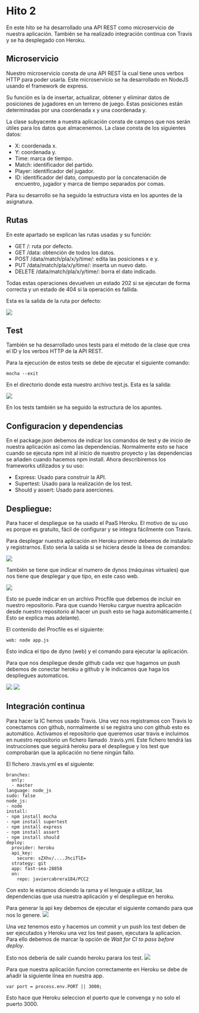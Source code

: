 # Hito 2

En este hito se ha desarrollado una API REST como microservicio de nuestra aplicación.
También se ha realizado integración continua con Travis y se ha desplegado con Heroku.

## Microservicio

Nuestro microservicio consta de una API REST la cual tiene unos verbos HTTP para poder usarla. Este microservicio se ha desarrollado en NodeJS usando el framework de express.

Su función es la de insertar, actualizar, obtener y eliminar datos de posiciones de jugadores en un terreno de juego. Estas posiciones están determinadas por una coordenada x y una coordenada y.

La clase subyacente a nuestra aplicación consta de campos que nos serán útiles para los datos que almacenemos. La clase consta de los siguientes datos:

* X: coordenada x.
* Y: coordenada y.
* Time: marca de tiempo.
* Match: identificador del partido.
* Player: identificador del jugador.
* ID: identificador del dato, compuesto por la concatenación de encuentro, jugador y marca de tiempo separados por comas.

Para su desarrollo se ha seguido la estructura vista en los apuntes de la asignatura.

## Rutas

En este apartado se explican las rutas usadas y su función:

* GET /: ruta por defecto.
* GET /data: obtención de todos los datos.
* POST /data/match/pla/x/y/time/: edita las posiciones x e y.
* PUT /data/match/pla/x/y/time/: inserta un nuevo dato.
* DELETE /data/match/pla/x/y/time/: borra el dato indicado.

Todas estas operaciones devuelven un estado 202 si se ejecutan de forma correcta y un estado de 404 si la operación es fallida.

Esta es la salida de la ruta por defecto:

![](./img/ruta.png)

## Test

También se ha desarrollado unos tests para el método de la clase que crea el ID y los verbos HTTP de la API REST.

Para la ejecución de estos tests se debe de ejecutar el siguiente comando:

```
mocha --exit
```
En el directorio donde esta nuestro archivo test.js. Esta es la salida:

![](./img/mocha.png)

En los tests también se ha seguido la estructura de los apuntes.

## Configuracion y dependencias

En el package.json debemos de indicar los comandos de test y de inicio de nuestra aplicación así como las dependencias. Normalmente esto se hace cuando se ejecuta npm init al inicio de nuestro proyecto y las dependencias se añaden cuando hacemos npm install. Ahora describiremos los frameworks utilizados y su uso:

* Express: Usado para construir la API.
* Supertest: Usado para la realización de los test.
* Should y assert: Usado para aserciones.


## Despliegue:

Para hacer el despliegue se ha usado el PaaS Heroku. El motivo de su uso es porque es gratuito, fácil de configurar y se integra fácilmente con Travis.

Para desplegar nuestra aplicación en Heroku primero debemos de instalarlo y registrarnos. Esto seria la salida si se hiciera desde la línea de comandos:

![](./img/inicio.png)

También se tiene que indicar el numero de dynos (máquinas virtuales) que nos tiene que desplegar y que tipo, en este caso web.

![](./img/dyno.png)

Esto se puede indicar en un archivo Procfile que debemos de incluir en nuestro repositorio. Para que cuando Heroku cargue nuestra aplicación desde nuestro repositorio al hacer un push esto se haga automáticamente.( Esto se explica mas adelante).

El contenido del Procfile es el siguiente:

```
web: node app.js

```
Esto indica el tipo de dyno (web) y el comando para ejecutar la aplicación.


Para que nos despliegue desde github cada vez que hagamos un push debemos de conectar heroku a github y le indicamos que haga los despliegues automaticos.

![](./img/d1.png)
![](./img/d2.png)


## Integración continua

Para hacer la IC hemos usado Travis. Una vez nos registramos con Travis lo conectamos con github, normalmente si se registra uno con github esto es automático. Activamos el repositorio que queremos usar travis e incluimos en nuestro repositorio un fichero llamado .travis.yml. Este fichero tendrá las instrucciones que seguirá heroku para el despliegue y los test que comprobarán que la aplicación no tiene ningún fallo.

El fichero .travis.yml es el siguiente:

```
branches:
  only:
  - master
language: node_js
sudo: false
node_js:
- node
install:
- npm install mocha
- npm install supertest
- npm install express
- npm install assert
- npm install should
deploy:
  provider: heroku
  api_key:
    secure: sZXhv/....JhciTlE=
  strategy: git
  app: fast-sea-28858
  on:
    repo: javiercabrera184/PCC2

```
Con esto le estamos diciendo la rama y el lenguaje a utilizar, las dependencias que usa nuestra aplicación y el despliegue en heroku.


Para generar la api key debemos de ejecutar el siguiente comando para que nos lo genere.
![](./img/key.png)

Una vez tenemos esto y hacemos un commit y un push los test deben de ser ejecutados y Heroku una vez los test pasen, ejecutara la aplicacion. Para ello debemos de marcar la opción de *Wait for CI to pass before deploy*.

Esto nos debería de salir cuando heroku parara los test.
![](./img/test.png)

Para que nuestra aplicación funcion correctamente en Heroku se debe de añadir la siguiente línea en nuestra app.

```
var port = process.env.PORT || 3000;

```

Esto hace que Heroku seleccion el puerto que le convenga y no solo el puerto 3000.
